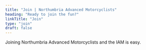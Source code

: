 ```yaml
---
title: "Join | Northumbria Advanced Motorcyclists"
heading: "Ready to join the fun?"
linkTitle: "Join"
type: "join"
draft: false
---
```


Joining Northumbria Advanced Motorcyclists and the IAM is easy. 